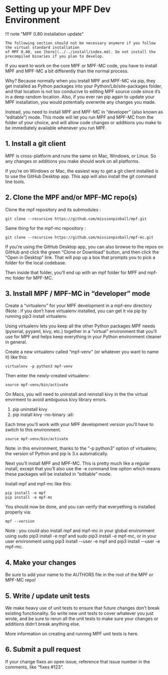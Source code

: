 
# Setting up your MPF Dev Environment

!!! note "MPF 0.80 installation update"

    The following section should not be necessary anymore if you follow the virtual standard installation
    of MPF 0.80, see [here](../../install/index.md). Do not install the precompiled binaries if you plan to develop.


If you want to work on the core MPF or MPF-MC code, you have to install MPF and MPF-MC a bit differently than the normal process.

Why? Because normally when you install MPF and MPF-MC via pip, they get installed as Python packages into your Python/Lib/site-packages folder, and that location is not too conducive to editing MPF source code since it’s in a deep random location. Also, if you ever ran pip again to update your MPF installation, you would potentially overwrite any changes you made.

Instead, you need to install MPF and MPF-MC in “developer” (also known as “editable”) mode. This mode will let you run MPF and MPF-MC from the folder of your choice, and will allow code changes or additions you make to be immediately available whenever you run MPF.

## 1. Install a git client

MPF is cross-platform and runs the same on Mac, Windows, or Linux. So any changes or additions you make should work on all platforms.

If you’re on Windows or Mac, the easiest way to get a git client installed is to use the GitHub Desktop app. This app will also install the git command line tools.

## 2. Clone the MPF and/or MPF-MC repo(s)

Clone the mpf repository and its submodules :

``` console
git clone --recursive https://github.com/missionpinball/mpf.git
```

Same thing for the mpf-mc repository :

``` console
git clone --recursive https://github.com/missionpinball/mpf-mc.git
```

If you’re using the GitHub Desktop app, you can also browse to the repos on GitHub and click the green “Clone or Download” button, and then click the “Open in Desktop” link. That will pop up a box that prompts you to pick a folder for the local codebase.

Then inside that folder, you’ll end up with an mpf folder for MPF and mpf-mc folder for MPF-MC.

## 3. Install MPF / MPF-MC in “developer” mode

Create a “virtualenv” for your MPF development in a mpf-env directory (Note : if you don’t have virtualenv installed, you can get it via pip by running pip3 install virtualenv.

Using virtualenv lets you keep all the other Python packages MPF needs (pyserial, pyyaml, kivy, etc.) together in a “virtual” environment that you’ll use for MPF and helps keep everything in your Python environment cleaner in general.

Create a new virtualenv called “mpf-venv” (or whatever you want to name it) like this:

``` console
virtualenv -p python3 mpf-venv
```

Then enter the newly-created virtualenv:

``` console
source mpf-venv/bin/activate
```

On Macs, you will need to uninstall and reinstall kivy in the the virtual envirment to avoid ambiguous kivy library errors.

1) pip uninstall kivy
2) pip install kivy -no-binary :all:

Each time you’ll work with your MPF development version you’ll have to switch to this environment.

``` console
source mpf-venv/bin/activate
```

Note: in this environment, thanks to the “-p python3” option of virtualenv, the version of Python and pip is 3.x automatically.

Next you’ll install MPF and MPF-MC. This is pretty much like a regular install, except that you’ll also use the -e command line option which means these packages will be installed in “editable” mode.

Install mpf and mpf-mc like this:

``` console
pip install -e mpf
pip install -e mpf-mc
```

You should now be done, and you can verify that everyething is installed properly via:

``` console
mpf --version
```

Note : you could also install mpf and mpf-mc in your global environment using sudo pip3 install -e mpf and sudo pip3 install -e mpf-mc, or in your user environment using pip3 install --user -e mpf and pip3 install --user -e mpf-mc.

## 4. Make your changes

Be sure to add your name to the AUTHORS file in the root of the MPF or MPF-MC repo!

## 5. Write / update unit tests

We make heavy use of unit tests to ensure that future changes don’t break existing functionality. So write new unit tests to cover whatever you just wrote, and be sure to rerun all the unit tests to make sure your changes or additions didn’t break anything else.

More information on creating and running MPF unit tests is here.

## 6. Submit a pull request

If your change fixes an open issue, reference that issue number in the comments, like “fixes #123”.

